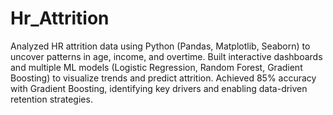 # Hr_Attrition
Analyzed HR attrition data using Python (Pandas, Matplotlib, Seaborn) to uncover patterns in age, income, and overtime.
Built interactive dashboards and multiple ML models (Logistic Regression, Random Forest, Gradient Boosting) to visualize trends and predict attrition.
Achieved 85% accuracy with Gradient Boosting, identifying key drivers and enabling data-driven retention strategies.

